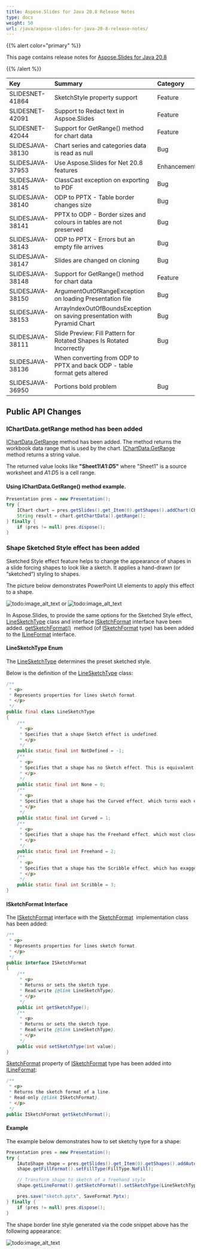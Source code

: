 ```yaml
---
title: Aspose.Slides for Java 20.8 Release Notes
type: docs
weight: 50
url: /java/aspose-slides-for-java-20-8-release-notes/
---
```


{{% alert color="primary" %}} 

This page contains release notes for [Aspose.Slides for Java 20.8](https://repository.aspose.com/repo/com/aspose/aspose-slides/20.8/)

{{% /alert %}} 

|**Key**|**Summary**|**Category**|
| :- | :- | :- |
|SLIDESNET-41864|SketchStyle property support|Feature|
|SLIDESNET-42091|Support to Redact text in Aspsoe.Slides|Feature|
|SLIDESNET-42044|Support for GetRange() method for chart data|Feature|
|SLIDESJAVA-38130|Chart series and categories data is read as null|Bug|
|SLIDESJAVA-37953|Use Aspose.Slides for Net 20.8 features|Enhancement|
|SLIDESJAVA-38145|ClassCast exception on exporting to PDF|Bug|
|SLIDESJAVA-38140|ODP to PPTX - Table border changes size|Bug|
|SLIDESJAVA-38141|PPTX to ODP - Border sizes and colours in tables are not preserved|Bug|
|SLIDESJAVA-38143|ODP to PPTX - Errors but an empty file arrives|Bug|
|SLIDESJAVA-38147|Slides are changed on cloning|Bug|
|SLIDESJAVA-38148|Support for GetRange() method for chart data|Feature|
|SLIDESJAVA-38150|ArgumentOutOfRangeException on loading Presentation file|Bug|
|SLIDESJAVA-38153|ArrayIndexOutOfBoundsException on saving presentation with Pyramid Chart|Bug|
|SLIDESJAVA-38111|Slide Preview: Fill Pattern for Rotated Shapes Is Rotated Incorrectly|Bug|
|SLIDESJAVA-38136|When converting from ODP to PPTX and back ODP - table format gets altered
|SLIDESJAVA-36950|Portions bold problem|Bug|


## **Public API Changes**

### **IChartData.getRange method has been added**

[IChartData.GetRange](https://reference.aspose.com/slides/java/com.aspose.slides/IChartData#getRange--) method has been added. 
The method returns the workbook data range that is used by the chart. [IChartData.GetRange](https://reference.aspose.com/slides/java/com.aspose.slides/IChartData#getRange--) method returns a string value. 

The returned value looks like **"Sheet1!$A$1:$D$5"** where "Sheet1" is a source worksheet and $A$1:$D$5 is a cell range. 

#### Using IChartData.GetRange() method example.

``` java  
Presentation pres = new Presentation();
try {
    IChart chart = pres.getSlides().get_Item(0).getShapes().addChart(ChartType.ClusteredColumn, 10, 10, 400, 300);
    String result = chart.getChartData().getRange();
} finally {
    if (pres != null) pres.dispose();
}
```

### **Shape Sketched Style effect has been added**
Sketched Style effect feature helps to change the appearance of shapes in a slide forcing shapes to look like a sketch. 
It applies a hand-drawn (or “sketched”) styling to shapes.

The picture below demonstrates PowerPoint UI elements to apply this effect to a shape.

![todo:image_alt_text](aspose-slides-for-java-20-8-release-notes_1.png) or ![todo:image_alt_text](aspose-slides-for-java-20-8-release-notes_2.png)


In Aspose.Slides, to provide the same options for the Sketched Style effect, [LineSketchType](https://reference.aspose.com/slides/java/com.aspose.slides/LineSketchType) class 
and interface [ISketchFormat](https://reference.aspose.com/slides/java/com.aspose.slides/ISketchFormat) 
interface have been added. [getSketchFormat()](https://reference.aspose.com/slides/java/com.aspose.slides/ILineFormat#getSketchFormat--) 
method (of [ISketchFormat](https://reference.aspose.com/slides/java/com.aspose.slides/ISketchFormat) type) has been added to the 
[ILineFormat](https://reference.aspose.com/slides/java/com.aspose.slides/ILineFormat) interface.

#### **LineSketchType Enum**

The [LineSketchType](https://reference.aspose.com/slides/java/com.aspose.slides/LineSketchType) determines the preset sketched style.

Below is the definition of the [LineSketchType](https://reference.aspose.com/slides/java/com.aspose.slides/LineSketchType) class: 

```java 
/**
 * <p>
 * Represents properties for lines sketch format.
 * </p>
 */
public final class LineSketchType
{
    /**
     * <p>
     * Specifies that a shape Sketch effect is undefined. 
     * </p>
     */
    public static final int NotDefined = -1;
    /**
     * <p>
     * Specifies that a shape has no Sketch effect. This is equivalent to this property being empty.
     * </p>
     */
    public static final int None = 0;
    /**
     * <p>
     * Specifies that a shape has the Curved effect, which turns each edge of the shape into one big gentle curve.
     * </p>
     */
    public static final int Curved = 1;
    /**
     * <p>
     * Specifies that a shape has the Freehand effect, which most closely resembles an imperfectly drawn line.
     * </p>
     */
    public static final int Freehand = 2;
    /**
     * <p>
     * Specifies that a shape has the Scribble effect, which has exaggerated oscillation as if drawn purposely messy.
     * </p>
     */
    public static final int Scribble = 3;
}
```

#### **ISketchFormat Interface**
The [ISketchFormat](https://reference.aspose.com/slides/java/com.aspose.slides/ISketchFormat) interface with the [SketchFormat](https://reference.aspose.com/slides/java/com.aspose.slides/SketchFormat) 
implementation class has been added:

```java 
/**
 * <p>
 * Represents properties for lines sketch format.
 * </p>
 */
public interface ISketchFormat
{
    /**
     * <p>
     * Returns or sets the sketch type.
     * Read/write {@link LineSketchType}.
     * </p>
     */
    public int getSketchType();
    /**
     * <p>
     * Returns or sets the sketch type.
     * Read/write {@link LineSketchType}.
     * </p>
     */
    public void setSketchType(int value);
}
```

[SketchFormat](https://reference.aspose.com/slides/java/com.aspose.slides/SketchFormat) property of 
[ISketchFormat](https://reference.aspose.com/slides/java/com.aspose.slides/ISketchFormat) type has been added into 
[ILineFormat](https://reference.aspose.com/slides/java/com.aspose.slides/ILineFormat):

```java 
/**
 * <p>
 * Returns the sketch format of a line.
 * Read-only {@link ISketchFormat}.
 * </p>
 */
public ISketchFormat getSketchFormat();
```

#### **Example**
The example below demonstrates how to set sketchy type for a shape:
```java 
Presentation pres = new Presentation();
try {
    IAutoShape shape = pres.getSlides().get_Item(0).getShapes().addAutoShape(ShapeType.Rectangle, 20, 20, 300, 150);
    shape.getFillFormat().setFillType(FillType.NoFill);

    // Transform shape to sketch of a freehand style
    shape.getLineFormat().getSketchFormat().setSketchType(LineSketchType.Freehand);

    pres.save("sketch.pptx", SaveFormat.Pptx);
} finally {
    if (pres != null) pres.dispose();
}
```

The shape border line style generated via the code snippet above has the following appearance:

![todo:image_alt_text](aspose-slides-for-java-20-8-release-notes_3.png)